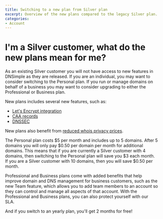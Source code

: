 ```yaml
---
title: Switching to a new plan from Silver plan
excerpt: Overview of the new plans compared to the legacy Silver plan.
categories:
- Account
---
```


# I'm a Silver customer, what do the new plans mean for me?

As an existing Silver customer you will not have access to new features in DNSimple as they are released. If you are an individual, you may want to consider switching to the Personal plan. If you run or manage domains on behalf of a business you may want to consider upgrading to either the Professional or Business plan.

New plans includes several new features, such as:

- [Let's Encrypt integration](/articles/letsencrypt/)
- [CAA records](/articles/manage-caa-record/)
- [DNSSEC](/articles/dnssec/)

New plans also benefit from [reduced whois privacy prices](https://blog.dnsimple.com/2017/10/whois-privacy-price-decrease/).

The Personal plan costs $5 per month and includes up to 5 domains. After 5 domains you will only pay $0.50 per domain per month for additional domains. This means that if you are currently a Silver customer with 4 domains, then switching to the Personal plan will save you $3 each month. If you are a Silver customer with 10 domains, then you will save $0.50 per month.

Professional and Business plans come with added benefits that help improve domain and DNS management for business customers, such as the new Team feature, which allows you to add team members to an account so they can control and manage all aspects of that account. With the Professional and Business plans, you can also protect yourself with our SLA.

And if you switch to an yearly plan, you'll get 2 months for free!
